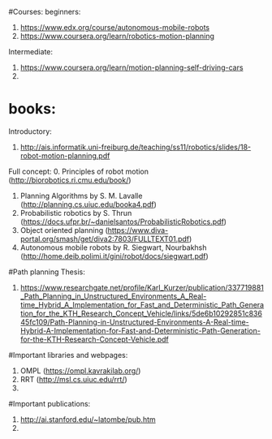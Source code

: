 #Courses:
beginners:

1. https://www.edx.org/course/autonomous-mobile-robots
2. https://www.coursera.org/learn/robotics-motion-planning

Intermediate:

1. https://www.coursera.org/learn/motion-planning-self-driving-cars
2. 

# books:
Introductory:
1.  http://ais.informatik.uni-freiburg.de/teaching/ss11/robotics/slides/18-robot-motion-planning.pdf

Full concept:
0. Principles of robot motion (http://biorobotics.ri.cmu.edu/book/)
1. Planning Algorithms by S. M. Lavalle (http://planning.cs.uiuc.edu/booka4.pdf)
2. Probabilistic robotics by S. Thrun (https://docs.ufpr.br/~danielsantos/ProbabilisticRobotics.pdf) 
3. Object oriented planning (https://www.diva-portal.org/smash/get/diva2:7803/FULLTEXT01.pdf)
4. Autonomous mobile robots by R. Siegwart, Nourbakhsh (http://home.deib.polimi.it/gini/robot/docs/siegwart.pdf)

#Path planning Thesis:
1. https://www.researchgate.net/profile/Karl_Kurzer/publication/337719881_Path_Planning_in_Unstructured_Environments_A_Real-time_Hybrid_A_Implementation_for_Fast_and_Deterministic_Path_Generation_for_the_KTH_Research_Concept_Vehicle/links/5de6b10292851c83645fc109/Path-Planning-in-Unstructured-Environments-A-Real-time-Hybrid-A-Implementation-for-Fast-and-Deterministic-Path-Generation-for-the-KTH-Research-Concept-Vehicle.pdf

#Important libraries and webpages:
1. OMPL (https://ompl.kavrakilab.org/)
2. RRT (http://msl.cs.uiuc.edu/rrt/)
3.

#Important publications:
1. http://ai.stanford.edu/~latombe/pub.htm
2. 
